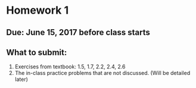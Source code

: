 # Homework 1

## Due: June 15, 2017 before class starts

## What to submit:
1. Exercises from textbook: 1.5, 1.7, 2.2, 2.4, 2.6
2. The in-class practice problems that are not discussed. (Will be detailed later)
